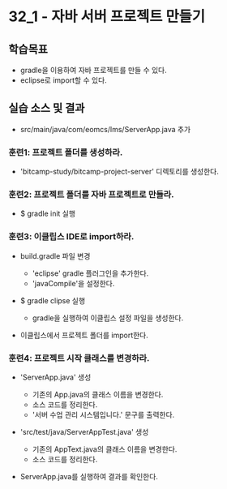 # 32_1 - 자바 서버 프로젝트 만들기 

## 학습목표

- gradle을 이용하여 자바 프로젝트를 만들 수 있다.
- eclipse로 import할 수 있다.

## 실습 소스 및 결과

- src/main/java/com/eomcs/lms/ServerApp.java 추가

### 훈련1: 프로젝트 폴더를 생성하라.

- 'bitcamp-study/bitcamp-project-server' 디렉토리를 생성한다.

### 훈련2: 프로젝트 폴더를 자바 프로젝트로 만들라.

- $ gradle init 실행

### 훈련3: 이클립스 IDE로 import하라.

- build.gradle 파일 변경
  - 'eclipse' gradle 플러그인을 추가한다.
  - 'javaCompile'을 설정한다.
  
- $ gradle clipse 실행
  - gradle을 실행하여 이클립스 설정 파일을 생성한다.
  
- 이클립스에서 프로젝트 폴더를 import한다.

### 훈련4: 프로젝트 시작 클래스를 변경하라.

- 'ServerApp.java' 생성
  - 기존의 App.java의 클래스 이름을 변경한다.
  - 소스 코드를 정리한다.
  - '서버 수업 관리 시스템입니다.' 문구를 출력한다.
  
- 'src/test/java/ServerAppTest.java' 생성
  - 기존의 AppText.java의 클래스 이름을 변경한다.
  - 소스 코드를 정리한다.
  
- ServerApp.java를 실행하여 결과를 확인한다.